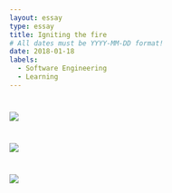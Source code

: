 ```yaml
---
layout: essay
type: essay
title: Igniting the fire
# All dates must be YYYY-MM-DD format!
date: 2018-01-18
labels:
  - Software Engineering
  - Learning
---
```


# <img class="ui tiny left circular floated image" src="../images/paintbrushes.jpg">

# <img class="ui tiny left circular floated image" src="../images/design-technology.jpg">


# <img class="ui tiny left circular floated image" src="../images/software-code.jpg">



